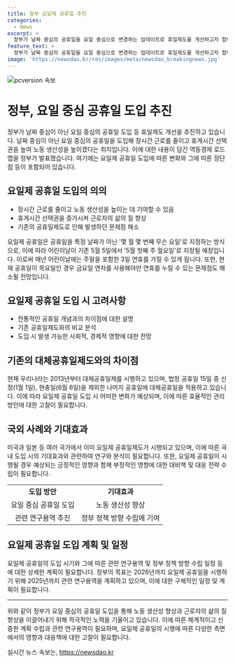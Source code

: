 ```yaml
---
title: 정부 요일제 공휴일 추진
categories:
  - News
excerpt: >
  정부가 날짜 중심의 공휴일을 요일 중심으로 변경하는 업데이트로 휴일제도를 개선하고자 합니다. 이로써 장시간 근로를 줄이고 휴게시간 선택권을 높여 노동생산성 향상을 목표로 하고 있습니다. 새로운 방식은 어린이날 등을 몇 월 몇 번째 요일로 지정하여 연휴를 항상 일정한 요일에 맞추는 것이 특징입니다. 2026년부터 적용 예정으로, 이미 미국과 일본 등 몇몇 국가에서 채택된 시스템입니다.
feature_text: >
  정부가 날짜 중심의 공휴일을 요일 중심으로 변경하는 업데이트로 휴일제도를 개선하고자 합니다. 이로써 장시간 근로를 줄이고 휴게시간 선택권을 높여 노동생산성 향상을 목표로 하고 있습니다. 새로운 방식은 어린이날 등을 몇 월 몇 번째 요일로 지정하여 연휴를 항상 일정한 요일에 맞추는 것이 특징입니다. 2026년부터 적용 예정으로, 이미 미국과 일본 등 몇몇 국가에서 채택된 시스템입니다.
image: 'https://newsdao.kr/res/images/meta/newsdao_breakingnews.jpg'
---
```


<p><img src="https://newsdao.kr/res/images/meta/newsdao_breakingnews.jpg" alt="pcversion 속보" /></p>

<h1>정부, 요일 중심 공휴일 도입 추진</h1>

<p data-ke-size="size16">정부가 날짜 중심이 아닌 요일 중심의 공휴일 도입 등 휴일제도 개선을 추진하고 있습니다. 날짜 중심이 아닌 요일 중심의 공휴일을 도입해 장시간 근로를 줄이고 휴게시간 선택권을 높여 노동 생산성을 높이겠다는 취지입니다. 이에 대한 내용이 담긴 역동경제 로드맵을 정부가 발표했습니다. 여기에는 요일제 공휴일 도입에 따른 변화와 그에 따른 장단점 등이 포함되어 있습니다.</p>

<h2 data-ke-size="size26">요일제 공휴일 도입의 의의</h2>

<ul>
  <li>장시간 근로를 줄이고 노동 생산성을 높이는 데 기여할 수 있음</li>
  <li>휴게시간 선택권을 증가시켜 근로자의 삶의 질 향상</li>
  <li>기존의 공휴일제도로 인해 발생하던 문제점 해소</li>
</ul>

<p data-ke-size="size16">요일제 공휴일은 공휴일을 특정 날짜가 아닌 '몇 월 몇 번째 무슨 요일'로 지정하는 방식으로, 이에 따라 어린이날이 기존 5월 5일에서 '5월 첫째 주 월요일'로 지정될 예정입니다. 이로써 매년 어린이날에는 주말을 포함한 3일 연휴를 가질 수 있게 됩니다. 또한, 현재 공휴일이 목요일인 경우 금요일 연차를 사용해야만 연휴를 누릴 수 있는 문제점도 해소될 전망입니다.</p>

<h2 data-ke-size="size26">요일제 공휴일 도입 시 고려사항</h2>

<ul>
  <li>전통적인 공휴일 개념과의 차이점에 대한 설명</li>
  <li>기존 공휴일제도와의 비교 분석</li>
  <li>도입 시 발생 가능한 사회적, 경제적 영향에 대한 전망</li>
</ul>

<h2 data-ke-size="size26">기존의 대체공휴일제도와의 차이점</h2>

<p data-ke-size="size16">현재 우리나라는 2013년부터 대체공휴일제를 시행하고 있으며, 법정 공휴일 15일 중 신정(1월 1일), 현충일(6월 6일)을 제외한 나머지 공휴일에 대체공휴일을 적용하고 있습니다. 이에 따라 요일제 공휴일 도입 시 어떠한 변화가 예상되며, 이에 따른 효율적인 관리 방안에 대한 고찰이 필요합니다.</p>

<h2 data-ke-size="size26">국외 사례와 기대효과</h2>

<p data-ke-size="size16">미국과 일본 등 여러 국가에서 이미 요일제 공휴일제도가 시행되고 있으며, 이에 따른 국내 도입 시의 기대효과와 관련하여 연구와 분석이 필요합니다. 또한, 요일제 공휴일이 시행될 경우 예상되는 긍정적인 영향과 함께 부정적인 영향에 대한 대비책 및 대응 전략 수립이 필요합니다.</p>

<table>
  <tr>
    <td style="text-align: center; height: 17px;"><b>도입 방안</b></td>
    <td style="text-align: center; height: 17px;"><b>기대효과</b></td>
  </tr>
  <tr>
    <td style="text-align: center; height: 17px;">요일 중심 공휴일 도입</td>
    <td style="text-align: center; height: 17px;">노동 생산성 향상</td>
  </tr>
  <tr>
    <td style="text-align: center; height: 17px;">관련 연구용역 추진</td>
    <td style="text-align: center; height: 17px;">정부 정책 방향 수립에 기여</td>
  </tr>
</table>

<h2 data-ke-size="size26">요일제 공휴일 도입 계획 및 일정</h2>

<p data-ke-size="size16">요일제 공휴일의 도입 시기와 그에 따른 관련 연구용역 및 정부 정책 방향 수립 일정 등에 대한 상세한 계획이 필요합니다. 정부의 목표는 2026년까지 요일제 공휴일을 시행하기 위해 2025년까지 관련 연구용역을 계획하고 있으며, 이에 대한 구체적인 일정 및 계획이 필요합니다.</p>

<hr>

<p data-ke-size="size16">위와 같이 정부가 요일 중심의 공휴일 도입을 통해 노동 생산성 향상과 근로자의 삶의 질 향상을 이끌어내기 위해 적극적인 노력을 기울이고 있습니다. 이에 따른 체계적이고 신중한 계획 수립과 관련 연구용역이 필요하며, 요일제 공휴일의 시행에 따른 다양한 측면에서의 영향과 대응책에 대한 고찰이 필요합니다.</p>
실시간 뉴스 속보는, <a href="https://newsdao.kr" rel="dofollow">https://newsdao.kr</a>


